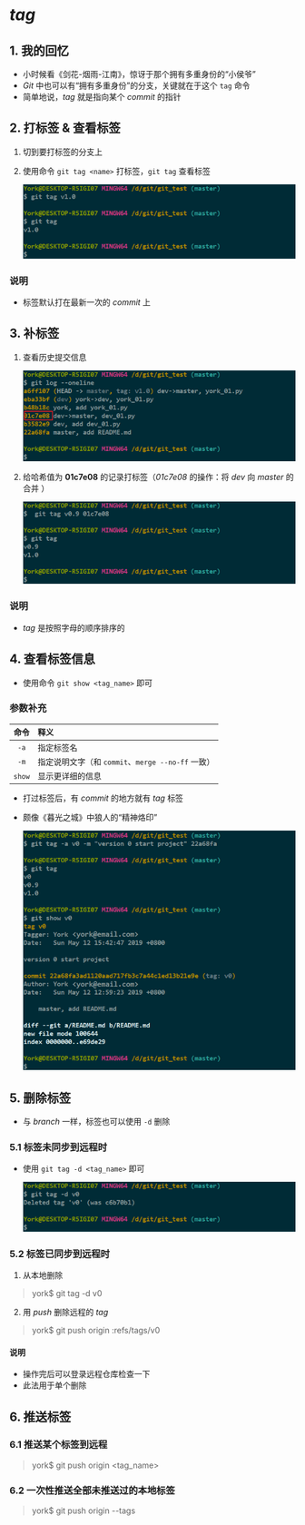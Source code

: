 # *tag*

## 1. 我的回忆

- 小时候看《剑花-烟雨-江南》，惊讶于那个拥有多重身份的“小侯爷”
- *Git* 中也可以有“拥有多重身份”的分支，关键就在于这个 `tag` 命令
- 简单地说，*tag* 就是指向某个 *commit* 的指针

## 2. 打标签 & 查看标签

1. 切到要打标签的分支上
2. 使用命令 `git tag <name>` 打标签，`git tag` 查看标签

    ![](./imgs/30-01_git_tag.png)

### 说明

- 标签默认打在最新一次的 *commit* 上

## 3. 补标签

1. 查看历史提交信息

    ![](./imgs/30-02_git_log_--oneline.png)

2. 给哈希值为 **01c7e08** 的记录打标签（*01c7e08* 的操作：将 *dev* 向 *master* 的合并 ）

    ![](./imgs/30-03_git_tag.png)

### 说明

- *tag* 是按照字母的顺序排序的

## 4. 查看标签信息

- 使用命令 `git show <tag_name>` 即可

### 参数补充

| 命令 | 释义 |
| :---: | :--- |
| `-a` | 指定标签名 |
| `-m` | 指定说明文字（和 `commit`、`merge --no-ff` 一致） |
| `show` | 显示更详细的信息 |

- 打过标签后，有 *commit* 的地方就有 *tag* 标签
- 颇像《暮光之城》中狼人的“精神烙印”

    ![](./imgs/30-04_-a_-m.png)

## 5. 删除标签

- 与 *branch* 一样，标签也可以使用 `-d` 删除

### 5.1 标签未同步到远程时

- 使用 `git tag -d <tag_name>` 即可

    ![](./imgs/30-5_git_tag_-d.png)

### 5.2 标签已同步到远程时

1. 从本地删除

> york$ git tag -d v0

2. 用 *push* 删除远程的 *tag*

> york$ git push origin :refs/tags/v0

#### 说明

- 操作完后可以登录远程仓库检查一下
- 此法用于单个删除

## 6. 推送标签

### 6.1 推送某个标签到远程

> york$ git push origin <tag_name>

### 6.2 一次性推送全部未推送过的本地标签

> york$ git push origin --tags